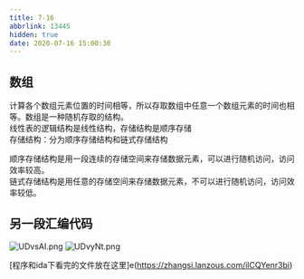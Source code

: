 ```yaml
---
title: 7-16
abbrlink: 13445
hidden: true
date: 2020-07-16 15:00:30
---
```


## 数组
计算各个数组元素位置的时间相等，所以存取数组中任意一个数组元素的时间也相等。数组是一种随机存取的结构。   
线性表的逻辑结构是线性结构，存储结构是顺序存储   
存储结构：分为顺序存储结构和链式存储结构

顺序存储结构是用一段连续的存储空间来存储数据元素，可以进行随机访问，访问效率较高。    
链式存储结构是用任意的存储空间来存储数据元素，不可以进行随机访问，访问效率较低。


## 另一段汇编代码
![UDvsAI.png](https://s1.ax1x.com/2020/07/16/UDvsAI.png)
![UDvyNt.png](https://s1.ax1x.com/2020/07/16/UDvyNt.png)


[程序和ida下看完的文件放在这里]e(https://zhangsi.lanzous.com/ilCQYenr3bi)